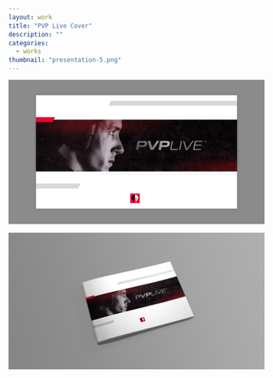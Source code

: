 ```yaml
---
layout: work
title: "PVP Live Cover"
description: ""
categories:
  - works
thumbnail: "presentation-5.png"
---
```


![](/img/presentation-5.png)

![](/img/presentation-2.png)
